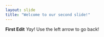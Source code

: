 ```yaml
---
layout: slide
title: "Welcome to our second slide!"
---
```

**First Edit** *Yay*!
Use the left arrow to go back!
